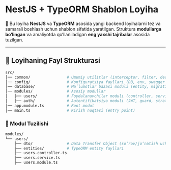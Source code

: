 # NestJS + TypeORM Shablon Loyiha

🚀 Bu loyiha **NestJS** va **TypeORM** asosida yangi backend loyihalarni tez va samarali boshlash uchun shablon sifatida yaratilgan. Struktura **modullarga bo‘lingan** va amaliyotda qo‘llaniladigan **eng yaxshi tajribalar** asosida tuzilgan.

---

## 📂 Loyihaning Fayl Strukturasi
```bash
src/
│── common/                # Umumiy utilitlar (interceptor, filter, decorator va h.k.)
│── config/                # Konfiguratsiya fayllari (DB, env, swagger va h.k.)
│── database/              # Ma’lumotlar bazasi moduli (entity, migration, seeder)
│── modules/               # Asosiy modullar
│   ├── users/             # Foydalanuvchilar moduli (controller, service, entity, dto)
│   ├── auth/              # Autentifikatsiya moduli (JWT, guard, strategy)
│── app.module.ts          # Root modul
│── main.ts                # Kirish nuqtasi (entry point)
```

### 📌 Modul Tuzilishi
```bash
modules/
└── users/
    ├── dto/               # Data Transfer Object (so‘rov/jo‘natish uchun)
    ├── entities/          # TypeORM entity fayllari
    ├── users.controller.ts
    ├── users.service.ts
    ├── users.module.ts
```
